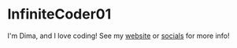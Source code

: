 # InfiniteCoder01
I'm Dima, and I love coding!
See my [website](https://www.infinitecoder.org/) or [socials](https://www.infinitecoder.org/socials.html) for more info!

